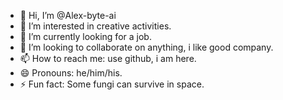 ﻿- 👋 Hi, I’m @Alex-byte-ai
- 👀 I’m interested in creative activities.
- 🌱 I’m currently looking for a job.
- 💞️ I’m looking to collaborate on anything, i like good company.
- 📫 How to reach me: use github, i am here.
- 😄 Pronouns: he/him/his.
- ⚡ Fun fact: Some fungi can survive in space.

<!---
Alex-byte-ai/Alex-byte-ai is a ✨ special ✨ repository because its `README.md` (this file) appears on your GitHub profile.
You can click the Preview link to take a look at your changes.
--->
